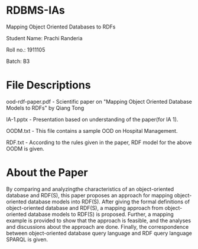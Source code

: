 # RDBMS-IAs
Mapping Object Oriented Databases to RDFs

Student Name: Prachi Randeria

Roll no.: 1911105

Batch: B3

# File Descriptions
ood-rdf-paper.pdf - Scientific paper on "Mapping Object Oriented Database Models to RDFs" by Qiang Tong

IA-1.pptx - Presentation based on understanding of the paper(for IA 1).

OODM.txt - This file contains a sample OOD on Hospital Management.

RDF.txt - According to the rules given in the paper, RDF model for the above OODM is given. 

# About the Paper
By comparing and analyzingthe characteristics of an object-oriented database and RDF(S), this paper proposes an approach for mapping object-oriented database models into RDF(S). After giving the formal definitions of object-oriented database and RDF(S), a mapping approach from object-oriented database models to RDF(S) is proposed. Further, a mapping example is provided to show that the approach is feasible, and the analyses and discussions about the approach are done. Finally, the correspondence between object-oriented database query language and RDF query language SPARQL is given.
